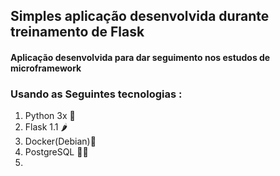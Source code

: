 
  <h2>Simples aplicação desenvolvida durante treinamento de Flask  </h2>

   
  <h4> Aplicação desenvolvida para dar seguimento nos estudos de microframework <h4>
  
  <h3> Usando as Seguintes tecnologias : </h3>
  <ol>
      <li>Python 3x 🐍 </li>
      <li>Flask 1.1   🌶 </li>
      <li>Docker(Debian)🐋 </li>
      <li>PostgreSQL 💺🎲<li>
  </ol>
    

